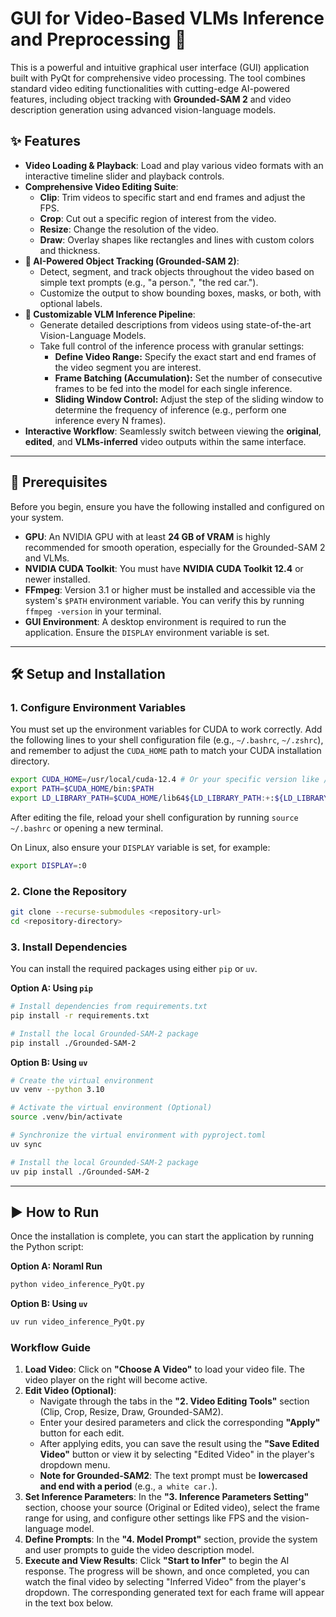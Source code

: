# GUI for Video-Based VLMs Inference and Preprocessing 🚀

This is a powerful and intuitive graphical user interface (GUI) application built with PyQt for comprehensive video processing. The tool combines standard video editing functionalities with cutting-edge AI-powered features, including object tracking with **Grounded-SAM 2** and video description generation using advanced vision-language models.

## ✨ Features

* **Video Loading & Playback**: Load and play various video formats with an interactive timeline slider and playback controls.
* **Comprehensive Video Editing Suite**:
    * **Clip**: Trim videos to specific start and end frames and adjust the FPS.
    * **Crop**: Cut out a specific region of interest from the video.
    * **Resize**: Change the resolution of the video.
    * **Draw**: Overlay shapes like rectangles and lines with custom colors and thickness.
* **🤖 AI-Powered Object Tracking (Grounded-SAM 2)**:
    * Detect, segment, and track objects throughout the video based on simple text prompts (e.g., "a person.", "the red car.").
    * Customize the output to show bounding boxes, masks, or both, with optional labels.
* **🧠 Customizable VLM Inference Pipeline**:
    * Generate detailed descriptions from videos using state-of-the-art Vision-Language Models.
    * Take full control of the inference process with granular settings:
        * **Define Video Range:** Specify the exact start and end frames of the video segment you are interest.
        * **Frame Batching (Accumulation):** Set the number of consecutive frames to be fed into the model for each single inference.
        * **Sliding Window Control:** Adjust the step of the sliding window to determine the frequency of inference (e.g., perform one inference every N frames).
* **Interactive Workflow**: Seamlessly switch between viewing the **original**, **edited**, and **VLMs-inferred** video outputs within the same interface.

---

## 🔧 Prerequisites

Before you begin, ensure you have the following installed and configured on your system.

* **GPU**: An NVIDIA GPU with at least **24 GB of VRAM** is highly recommended for smooth operation, especially for the Grounded-SAM 2 and VLMs.
* **NVIDIA CUDA Toolkit**: You must have **NVIDIA CUDA Toolkit 12.4** or newer installed.
* **FFmpeg**: Version 3.1 or higher must be installed and accessible via the system's `$PATH` environment variable. You can verify this by running `ffmpeg -version` in your terminal.
* **GUI Environment**: A desktop environment is required to run the application. Ensure the `DISPLAY` environment variable is set.

---

## 🛠️ Setup and Installation

### 1. Configure Environment Variables

You must set up the environment variables for CUDA to work correctly. Add the following lines to your shell configuration file (e.g., `~/.bashrc`, `~/.zshrc`), and remember to adjust the `CUDA_HOME` path to match your CUDA installation directory.

```bash
export CUDA_HOME=/usr/local/cuda-12.4 # Or your specific version like /usr/local/cuda-12.8
export PATH=$CUDA_HOME/bin:$PATH
export LD_LIBRARY_PATH=$CUDA_HOME/lib64${LD_LIBRARY_PATH:+:${LD_LIBRARY_PATH}}
```

After editing the file, reload your shell configuration by running `source ~/.bashrc` or opening a new terminal.

On Linux, also ensure your `DISPLAY` variable is set, for example:
```bash
export DISPLAY=:0
```

### 2. Clone the Repository

```bash
git clone --recurse-submodules <repository-url>
cd <repository-directory>
```

### 3. Install Dependencies

You can install the required packages using either `pip` or `uv`.

**Option A: Using `pip`**

```bash
# Install dependencies from requirements.txt
pip install -r requirements.txt

# Install the local Grounded-SAM-2 package
pip install ./Grounded-SAM-2
```

**Option B: Using `uv`**

```bash
# Create the virtual environment
uv venv --python 3.10

# Activate the virtual environment (Optional) 
source .venv/bin/activate

# Synchronize the virtual environment with pyproject.toml
uv sync

# Install the local Grounded-SAM-2 package
uv pip install ./Grounded-SAM-2
```

---

## ▶️ How to Run

Once the installation is complete, you can start the application by running the Python script:

**Option A: Noraml Run**
```bash
python video_inference_PyQt.py
```

**Option B: Using `uv`**
```bash
uv run video_inference_PyQt.py
```

### Workflow Guide
1.  **Load Video**: Click on **"Choose A Video"** to load your video file. The video player on the right will become active.
2.  **Edit Video (Optional)**:
    * Navigate through the tabs in the **"2. Video Editing Tools"** section (Clip, Crop, Resize, Draw, Grounded-SAM2).
    * Enter your desired parameters and click the corresponding **"Apply"** button for each edit.
    * After applying edits, you can save the result using the **"Save Edited Video"** button or view it by selecting "Edited Video" in the player's dropdown menu.
    * **Note for Grounded-SAM2**: The text prompt must be **lowercased and end with a period** (e.g., `a white car.`).
3.  **Set Inference Parameters**: In the **"3. Inference Parameters Setting"** section, choose your source (Original or Edited video), select the frame range for using, and configure other settings like FPS and the vision-language model.
4.  **Define Prompts**: In the **"4. Model Prompt"** section, provide the system and user prompts to guide the video description model.
5.  **Execute and View Results**: Click **"Start to Infer"** to begin the AI response. The progress will be shown, and once completed, you can watch the final video by selecting "Inferred Video" from the player's dropdown. The corresponding generated text for each frame will appear in the text box below.